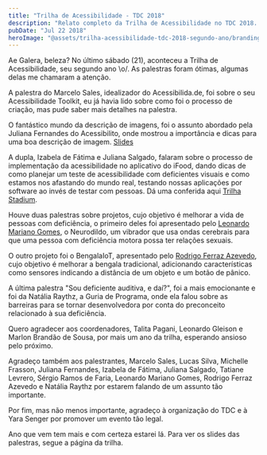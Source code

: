 ```yaml
---
title: "Trilha de Acessibilidade - TDC 2018"
description: "Relato completo da Trilha de Acessibilidade no TDC 2018. Palestras sobre descrição de imagens, testes com deficientes visuais, projetos inovadores e barreiras na carreira tech."
pubDate: "Jul 22 2018"
heroImage: "@assets/trilha-acessibilidade-tdc-2018-segundo-ano/branding-tdc-mais-acessibilidade.png"
---
```


Ae Galera, beleza? No último sábado (21), aconteceu a Trilha de Acessibilidade, seu segundo ano \\o/. As palestras foram ótimas, algumas delas me chamaram a atenção.

A palestra do Marcelo Sales, idealizador do Acessibilida.de, foi sobre o seu Acessibilidade Toolkit, eu já havia lido sobre como foi o processo de criação, mas pude saber mais detalhes na palestra.

O fantástico mundo da descrição de imagens, foi o assunto abordado pela Juliana Fernandes do Acessibilito, onde mostrou a importância e dicas para uma boa descrição de imagem. [Slides](https://www.slideshare.net/julianafrost/tdc-2018-o-fantstico-mundo-da-descrio-de-imagens)

A dupla, Izabela de Fátima e Juliana Salgado, falaram sobre o processo de implementação da acessibilidade no aplicativo do iFood, dando dicas de como planejar um teste de acessibilidade com deficientes visuais e como estamos nos afastando do mundo real, testando nossas aplicações por software ao invés de testar com pessoas. Dá uma conferida aqui [Trilha Stadium](https://www.eventials.com/Globalcode/tdc-sp-2018-stadium-sabado-4/).

Houve duas palestras sobre projetos, cujo objetivo é melhorar a vida de pessoas com deficiência, o primeiro deles foi apresentado pelo [Leonardo Mariano Gomes](http://www.labxxx.com.br/), o Neurodildo, um vibrador que usa ondas cerebrais para que uma pessoa com deficiência motora possa ter relações sexuais.

O outro projeto foi o BengalaIoT, apresentado pelo [Rodrigo Ferraz Azevedo](https://x.com/rodrigofazevedo), cujo objetivo é melhorar a bengala tradicional, adicionando características como sensores indicando a distância de um objeto e um botão de pânico.

A última palestra "Sou deficiente auditiva, e daí?", foi a mais emocionante e foi da Natália Raythz, a Guria de Programa, onde ela falou sobre as barreiras para se tornar desenvolvedora por conta do preconceito relacionado à sua deficiência.

Quero agradecer aos coordenadores, Talita Pagani, Leonardo Gleison e Marlon Brandão de Sousa, por mais um ano da trilha, esperando ansioso pelo próximo.

Agradeço também aos palestrantes, Marcelo Sales, Lucas Silva, Michelle Frasson, Juliana Fernandes, Izabela de Fátima, Juliana Salgado, Tatiane Levrero, Sérgio Ramos de Faria, Leonardo Mariano Gomes, Rodrigo Ferraz Azevedo e Natália Raythz por estarem falando de um assunto tão importante.

Por fim, mas não menos importante, agradeço à organização do TDC e à Yara Senger por promover um evento tão legal.

Ano que vem tem mais e com certeza estarei lá. Para ver os slides das palestras, segue a página da trilha.
